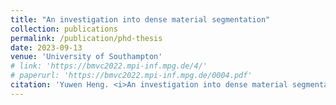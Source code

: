 ```yaml
---
title: "An investigation into dense material segmentation"
collection: publications
permalink: /publication/phd-thesis
date: 2023-09-13
venue: 'University of Southampton'
# link: 'https://bmvc2022.mpi-inf.mpg.de/4/'
# paperurl: 'https://bmvc2022.mpi-inf.mpg.de/0004.pdf'
citation: 'Yuwen Heng. <i>An investigation into dense material segmentation</i>. PhD thesis, University of Southampton, United Kingdom, 2023'
---
```

 